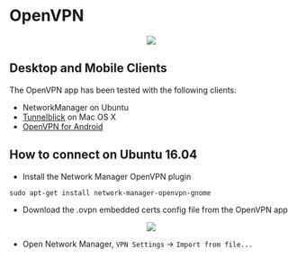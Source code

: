 # OpenVPN

<center>
<img src="/img/openvpn-logo.png">
</center>

## Desktop and Mobile Clients

The OpenVPN app has been tested with the following clients:
* NetworkManager on Ubuntu
* [Tunnelblick](https://www.tunnelblick.net/) on Mac OS X
* [OpenVPN for Android](https://play.google.com/store/apps/details?id=de.blinkt.openvpn)

## How to connect on Ubuntu 16.04

* Install the Network Manager OpenVPN plugin
```
sudo apt-get install network-manager-openvpn-gnome
```

* Download the .ovpn embedded certs config file from the OpenVPN app

<center>
<img src="/img/openvpn-config.png">
</center>

* Open Network Manager, `VPN Settings` -> `Import from file...`

